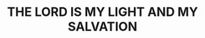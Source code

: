 ---
capo: 0
id: 0
lang: en-us
page: 44-1
step: pre
subtitle: ''
tags: []
title: THE LORD IS MY LIGHT AND MY SALVATION
---